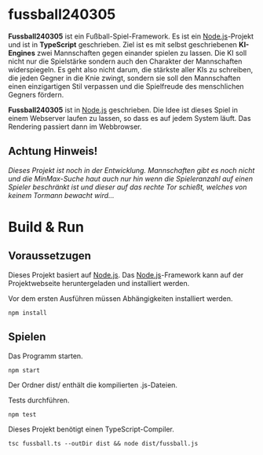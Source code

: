 # fussball240305
__Fussball240305__ ist ein Fußball-Spiel-Framework. Es ist ein [Node.js](http://nodejs.org/)-Projekt und ist in __TypeScript__ geschrieben. 
Ziel ist es mit selbst geschriebenen __KI-Engines__ zwei Mannschaften gegen einander spielen zu lassen.
Die KI soll nicht nur die Spielstärke sondern auch den Charakter der Mannschaften widerspiegeln. Es geht also nicht darum, die stärkste aller KIs zu schreiben, die jeden Gegner in die Knie zwingt, sondern sie soll den Mannschaften einen einzigartigen Stil verpassen und die Spielfreude des menschlichen Gegners fördern.

__Fussball240305__ ist in [Node.js](http://nodejs.org/) geschrieben. Die Idee ist dieses Spiel in einem Webserver laufen zu lassen, so dass es auf jedem System läuft. Das Rendering passiert dann im Webbrowser.

## Achtung Hinweis!
_Dieses Projekt ist noch in der Entwicklung. Mannschaften gibt es noch nicht und die MinMax-Suche haut auch nur hin wenn die Spieleranzahl auf einen Spieler beschränkt ist und dieser auf das rechte Tor schießt, welches von keinem Tormann bewacht wird..._

# Build & Run

## Voraussetzugen
Dieses Projekt basiert auf [Node.js](http://nodejs.org/). Das [Node.js](http://nodejs.org/)-Framework kann auf der Projektwebseite heruntergeladen und installiert werden.

Vor dem ersten Ausführen müssen Abhängigkeiten installiert werden.
```
npm install
```

## Spielen
Das Programm starten.
```
npm start
```

Der Ordner dist/ enthält die kompilierten .js-Dateien.

Tests durchführen.
```
npm test
```

Dieses Projekt benötigt einen TypeScript-Compiler.
```
tsc fussball.ts --outDir dist && node dist/fussball.js
```
